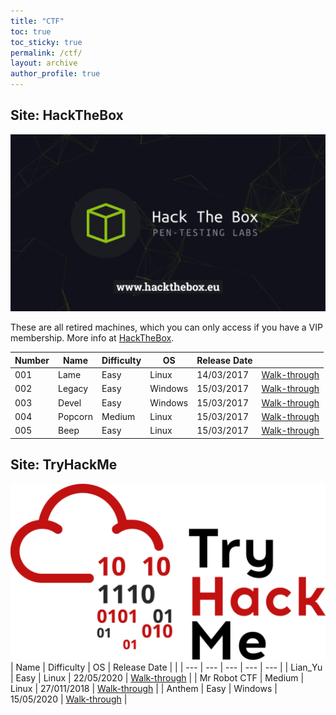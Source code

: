 ```yaml
---
title: "CTF"
toc: true
toc_sticky: true
permalink: /ctf/
layout: archive
author_profile: true
---
```


## Site: HackTheBox

![htb](/assets/images/2020-05-28-23-10-35.png)

These are all retired machines, which you can only access if you have a VIP membership. More info at [HackTheBox](https://www.hackthebox.eu/home).

| Number | Name | Difficulty | OS | Release Date | |
| --- | --- | --- | --- | --- | --- |
| 001 | Lame | Easy | Linux | 14/03/2017 | [Walk-through](https://pencer.io/ctf/ctf-htb-lame/) |
| 002 | Legacy | Easy | Windows | 15/03/2017 | [Walk-through](https://pencer.io/ctf/ctf-htb-legacy/) |
| 003 | Devel | Easy | Windows | 15/03/2017 | [Walk-through](https://pencer.io/ctf/ctf-htb-devel) |
| 004 | Popcorn | Medium | Linux | 15/03/2017 | [Walk-through](https://pencer.io/ctf/ctf-htb-popcorn) |
| 005 | Beep | Easy | Linux | 15/03/2017 | [Walk-through](https://pencer.io/ctf/ctf-htb-beep/) |

## Site: TryHackMe

![tryhackme](/assets/images/2020-05-28-23-10-58.png)
| Name | Difficulty | OS | Release Date | |
| --- | --- | --- | --- | --- |
| Lian_Yu | Easy | Linux | 22/05/2020 | [Walk-through](https://pencer.io/ctf/ctf-thm-lianyu/) |
| Mr Robot CTF | Medium | Linux | 27/011/2018 | [Walk-through](https://pencer.io/ctf/ctf-thm-mrrobot/) |
| Anthem | Easy | Windows | 15/05/2020 | [Walk-through](https://pencer.io/ctf/ctf-thm-anthem/) |
